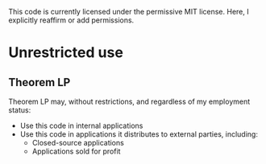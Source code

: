 This code is currently licensed under the permissive MIT license.
Here, I explicitly reaffirm or add permissions.

# Unrestricted use

## Theorem LP

Theorem LP may, without restrictions, and regardless of my employment status:
* Use this code in internal applications
* Use this code in applications it distributes to external parties, including:
  * Closed-source applications
  * Applications sold for profit
